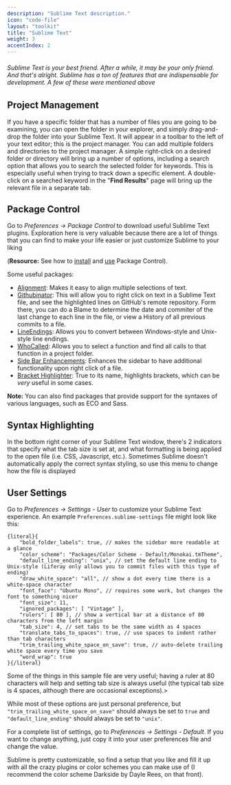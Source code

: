 ```yaml
---
description: "Sublime Text description."
icon: "code-file"
layout: "toolkit"
title: "Sublime Text"
weight: 3
accentIndex: 2
---
```


###### Sublime Text is your best friend. After a while, it may be your only friend. And that's alright. Sublime has a ton of features that are indispensable for development. A few of these were mentioned above

<article id="projectManagement">

## Project Management

If you have a specific folder that has a number of files you are going to be examining, you can open the folder in your explorer, and simply drag-and-drop the folder into your Sublime Text. It will appear in a toolbar to the left of your text editor; this is the project manager. You can add multiple folders and directories to the project manager. A simple right-click on a desired folder or directory will bring up a number of options, including a search option that allows you to search the selected folder for keywords. This is especially useful when trying to track down a specific element. A double-click on a searched keyword in the "**Find Results**" page will bring up the relevant file in a separate tab.

</article>

<article id="packageControl">

## Package Control

Go to _Preferences &rarr; Package Control_ to download useful Sublime Text plugins. Exploration here is very valuable because there are a lot of things that you can find to make your life easier or just customize Sublime to your liking

(**Resource:** See how to [install](https://sublime.wbond.net/installation) and [use](https://sublime.wbond.net/docs/usage) Package Control).

Some useful packages:

- [Alignment](http://wbond.net/sublime_packages/alignment): Makes it easy to align multiple selections of text.
- [Githubinator](https://packagecontrol.io/packages/GitHubinator): This will allow you to right click on text in a Sublime Text file, and see the highlighted lines on GitHub's remote repository. Form there, you can do a Blame to determine the date and commiter of the last change to each line in the file, or view a History of all previous commits to a file.
- [LineEndings](https://github.com/SublimeText/LineEndings): Allows you to convert between Windows-style and Unix-style line endings.
- [WhoCalled](https://bitbucket.org/rablador/whocalled): Allows you to select a function and find all calls to that function in a project folder.
- [Side Bar Enhancements](https://packagecontrol.io/packages/SideBarEnhancements): Enhances the sidebar to have additional functionality upon right click of a file.
- [Bracket Highlighter](https://packagecontrol.io/packages/BracketHighlighter): True to its name, highlights brackets, which can be _very_ useful in some cases.

**Note:** You can also find packages that provide support for the syntaxes of various languages, such as ECO and Sass.

</article>

<article id="syntax">

## Syntax Highlighting

In the bottom right corner of your Sublime Text window, there's 2 indicators that specify what the tab size is set at, and what formatting is being applied to the open file (i.e. CSS, Javascript, etc.). Sometimes Sublime doesn't automatically apply the correct syntax styling, so use this menu to change how the file is displayed

</article>

<article id="userSettings">

## User Settings

Go to _Preferences &rarr; Settings - User_ to customize your Sublime Text experience. An example `Preferences.sublime-settings` file might look like this:

```
{literal}{
	"bold_folder_labels": true, // makes the sidebar more readable at a glance
	"color_scheme": "Packages/Color Scheme - Default/Monokai.tmTheme",
	"default_line_ending": "unix", // set the default line ending to Unix-style (Liferay only allows you to commit files with this type of ending)
	"draw_white_space": "all", // show a dot every time there is a white-space character
	"font_face": "Ubuntu Mono", // requires some work, but changes the font to something nicer
	"font_size": 11,
	"ignored_packages": [ "Vintage" ],
	"rulers": [ 80 ], // show a vertical bar at a distance of 80 characters from the left margin
	"tab_size": 4, // set tabs to be the same width as 4 spaces
	"translate_tabs_to_spaces": true, // use spaces to indent rather than tab characters
	"trim_trailing_white_space_on_save": true, // auto-delete trailing white space every time you save
	"word_wrap": true
}{/literal}
```

Some of the things in this sample file are very useful; having a ruler at 80 characters will help and setting tab size is always useful (the typical tab size is 4 spaces, although there are occasional exceptions).>

While most of these options are just personal preference, but `"trim_trailing_white_space_on_save"` should always be set to `true` and `"default_line_ending"` should always be set to `"unix"`.

For a complete list of settings, go to _Preferences &rarr; Settings - Default_. If you want to change anything, just copy it into your user preferences file and change the value.

Sublime is pretty customizable, so find a setup that you like and fill it up with all the crazy plugins or color schemes you can make use of (I recommend the color scheme Darkside by Dayle Rees, on that front).

</article>

